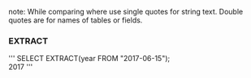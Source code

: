 note: While comparing where use single quotes for string text. Double quotes are for names of tables or fields.

### EXTRACT 
'''
SELECT EXTRACT(year FROM "2017-06-15");</br>
2017
'''

